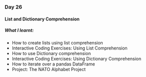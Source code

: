 ### Day 26

#### List and Dictionary Comprehension
##### What I learnt:
- How to create lists using list comprehension
- Interactive Coding Exercises: Using List Comprehension
- How to use Dictionary comprehension
- Interactive Coding Exercises: Using Dictionary Comprehension
- How to iterate over a pandas DataFrame
- Project: The NATO Alphabet Project